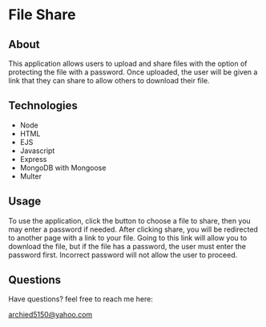 # File Share

## About

This application allows users to upload and share files with the option of protecting the file with a password. Once uploaded, the user will be given a link that they can share to allow others to download their file.

## Technologies

- Node
- HTML
- EJS
- Javascript
- Express
- MongoDB with Mongoose
- Multer

<!-- ## Preview
![screenshot of the application](./screenshot.png) -->

<!-- ## Installation
simply clone the application to your device  -->

## Usage

To use the application, click the button to choose a file to share, then you may enter a password if needed. After clicking share, you will be redirected to another page with a link to your file. Going to this link will allow you to download the file, but if the file has a password, the user must enter the password first. Incorrect password will not allow the user to proceed.

## Questions

Have questions? feel free to reach me here:

[archied5150@yahoo.com](mailto:archied5150@yahoo.com)
